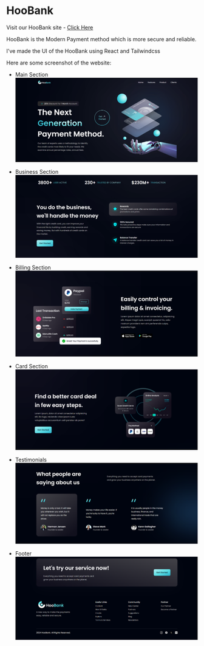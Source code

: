 # HooBank

Visit our HooBank site - [Click Here](https://hoobank-teamshinobi.netlify.app/)

HooBank is the Modern Payment method which is more secure and reliable.

I've made the UI of the HooBank using React and Tailwindcss

Here are some screenshot of the website:

- Main Section
![Main](image.png)

- Business Section
![Business](image-1.png)

- Billing Section
![Billing](image-2.png)

- Card Section
![Card](image-3.png)

- Testimonials
![Testimonials](image-4.png)

- Footer
![Footer](image-5.png)